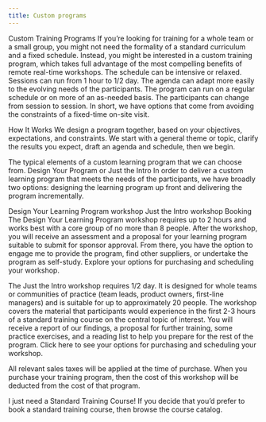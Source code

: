 ```yaml
---
title: Custom programs
---
```


Custom Training Programs
If you’re looking for training for a whole team or a small group, you might not need the formality of a standard curriculum and a fixed schedule. Instead, you might be interested in a custom training program, which takes full advantage of the most compelling benefits of remote real-time workshops. The schedule can be intensive or relaxed. Sessions can run from 1 hour to 1/2 day. The agenda can adapt more easily to the evolving needs of the participants. The program can run on a regular schedule or on more of an as-needed basis. The participants can change from session to session. In short, we have options that come from avoiding the constraints of a fixed-time on-site visit.

How It Works
We design a program together, based on your objectives, expectations, and constraints. We start with a general theme or topic, clarify the results you expect, draft an agenda and schedule, then we begin.

The typical elements of a custom learning program that we can choose from.
Design Your Program or Just the Intro
In order to deliver a custom learning program that meets the needs of the participants, we have broadly two options: designing the learning program up front and delivering the program incrementally.

Design Your Learning Program workshop
Just the Intro workshop
Booking
The Design Your Learning Program workshop requires up to 2 hours and works best with a core group of no more than 8 people. After the workshop, you will receive an assessment and a proposal for your learning program suitable to submit for sponsor approval. From there, you have the option to engage me to provide the program, find other suppliers, or undertake the program as self-study. Explore your options for purchasing and scheduling your workshop.

The Just the Intro workshop requires 1/2 day. It is designed for whole teams or communities of practice (team leads, product owners, first-line managers) and is suitable for up to approximately 20 people. The workshop covers the material that participants would experience in the first 2-3 hours of a standard training course on the central topic of interest. You will receive a report of our findings, a proposal for further training, some practice exercises, and a reading list to help you prepare for the rest of the program. Click here to see your options for purchasing and scheduling your workshop.

All relevant sales taxes will be applied at the time of purchase. When you purchase your training program, then the cost of this workshop will be deducted from the cost of that program.

I just need a Standard Training Course!
If you decide that you’d prefer to book a standard training course, then browse the course catalog.